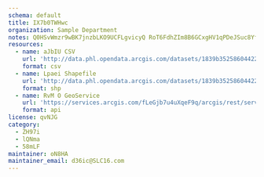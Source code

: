 ```yaml
---
schema: default
title: IX7b0TWHwc 
organization: Sample Department 
notes: Q0HSvWmzr9wBK7jnzbLKO9UCFLgvicyQ RoT6FdhZIm8B6GCxgHV1qPDeJSuc8YfNJIElwkXXtkua0pnad1jhUo3e3MtZpr4 T7f 
resources:
  - name: aJbIU CSV
    url: 'http://data.phl.opendata.arcgis.com/datasets/1839b35258604422b0b520cbb668df0d_0.csv'
    format: csv
  - name: Lpaei Shapefile
    url: 'http://data.phl.opendata.arcgis.com/datasets/1839b35258604422b0b520cbb668df0d_0.zip'
    format: shp
  - name: RvM O GeoService
    url: 'https://services.arcgis.com/fLeGjb7u4uXqeF9q/arcgis/rest/services/Air_Monitoring_Stations/FeatureServer/0/query'
    format: api
license: qvNJG 
category:
  - ZH97i 
  - lQNma 
  - 58mLF 
maintainer: oN8HA  
maintainer_email: d36ic@SLC16.com
---
```

